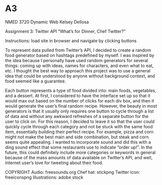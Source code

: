 # A3
NMED 3720 
Dynamic Web 
Kelsey Dellosa 

Assignment 3: Twitter API 
“What’s for Dinner, Chef Twitter?” 

Instructions: load site in browser and navigate by clicking buttons

To represent data pulled from Twitter’s API, I decided to create a random food generator based on hashtags predefined by myself. I was inspired by the idea because I personally have used random generators for several things: coming up with ideas, names for characters, and even what to eat, etc. I thought the best way to approach this project was to use a general idea that could be understood by anyone without background context, and food seemed like a guarantee. 

Each button represents a type of food divided into: main foods, vegetables, and a dessert. At first, I considered to have the interface set up so that it would max out based on the number of clicks for each div box, and then it would generate the user’s final random recipe. However, the beauty in most generators is that it usually only requires one button to cycle through a list of data and without any awkward refreshes of a separate button for the user to click on. For this reason, I decided to leave it so that the user could quickly cycle through each category and not be stuck with the same food item, essentially building their perfect recipe. For example, pizza and corn might not make the best main and side combination, but steak and corn seems quite appealing. I wanted to incorporate sound and did this with a ding sound effect that some restaurants use to indicate “order up!”. In the future, this could definitely include more categories or keywords in general because of the mass amounts of data available on Twitter’s API, and well, internet user’s love for tweeting about their food. 


COPYRIGHT 
Audio: freesounds.org 
Chef hat: stickpng 
Twitter icon: freeiconspng 
Illustrations: adobe stock 

